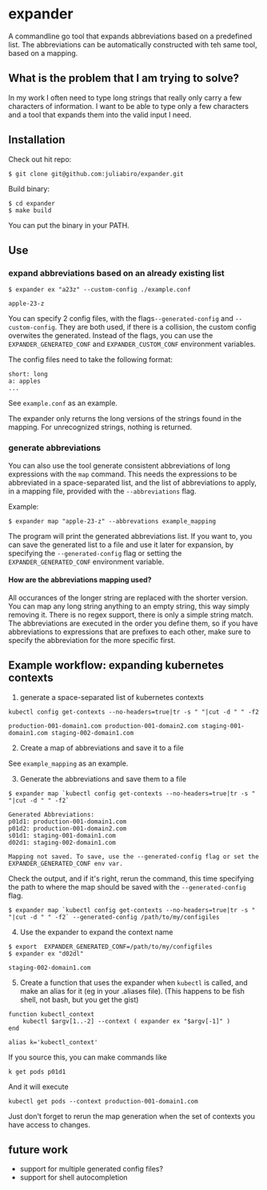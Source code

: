 # expander
A commandline go tool that expands abbreviations based on a predefined list. The abbreviations can be automatically constructed with teh same tool, based on a mapping. 

## What is the problem that I am trying to solve?

In my work I often need to type long strings that really only carry a few characters of information. I want to be able to type only a few characters and a tool that expands them into the valid input I need. 

## Installation

Check out hit repo:
```
$ git clone git@github.com:juliabiro/expander.git
```

Build binary:
```
$ cd expander
$ make build
```

You can put the binary in your PATH. 

## Use

### expand abbreviations based on an already existing list

```
$ expander ex "a23z" --custom-config ./example.conf

apple-23-z
```

You can specify 2 config files, with the flags`--generated-config` and `--custom-config`. They are both used, if there is a collision, the custom config overwites the generated. Instead of the flags, you can use the `EXPANDER_GENERATED_CONF` and `EXPANDER_CUSTOM_CONF` environment variables. 

The config files need to take the following format:
```
short: long
a: apples
...
```
See `example.conf` as an example.

The expander only returns the long versions of the strings found in the mapping. For unrecognized strings, nothing is returned. 

### generate abbreviations

You can also use the tool generate consistent abbreviations of long expressions with the `map` command. This needs the expressions to be abbreviated in a space-separated list, and the list of abbreviations to apply, in a mapping file, provided with the `--abbreviations` flag.

Example:
```
$ expander map "apple-23-z" --abbrevations example_mapping
```

The program will print the generated abbreviations list. If you want to, you can save the generated list to a file and use it later for expansion, by specifying the `--generated-config` flag or setting the `EXPANDER_GENERATED_CONF` environment variable. 


#### How are the abbreviations mapping used?

All occurances of the longer string are replaced with the shorter version. 
You can map any long string anything to an empty string, this way simply removing it. 
There is no regex support, there is only a simple string match. 
The abbreviations are executed in the order you define them, so if you have abbreviations to expressions that are prefixes to each other, make sure to specify the abbreviation for the more specific first. 

## Example workflow: expanding kubernetes contexts

1. generate a space-separated list of kubernetes contexts
```
kubectl config get-contexts --no-headers=true|tr -s " "|cut -d " " -f2
```
``` 
production-001-domain1.com production-001-domain2.com staging-001-domain1.com staging-002-domain1.com
```

2. Create a map of abbreviations and save it to a file

See `example_mapping` as an example. 

3. Generate the abbreviations and save them to a file
```
$ expander map `kubectl config get-contexts --no-headers=true|tr -s " "|cut -d " " -f2` 
```

```
Generated Abbreviations:
p01d1: production-001-domain1.com
p01d2: production-001-domain2.com
s01d1: staging-001-domain1.com
d02d1: staging-002-domain1.com

Mapping not saved. To save, use the --generated-config flag or set the EXPANDER_GENERATED_CONF env var.
```

Check the output, and if it's right, rerun the command, this time specifying the path to where the map should be saved with the `--generated-config` flag. 

```
$ expander map `kubectl config get-contexts --no-headers=true|tr -s " "|cut -d " " -f2` --generated-config /path/to/my/configiles 
```

4. Use the expander to expand the context name
```
$ export  EXPANDER_GENERATED_CONF=/path/to/my/configfiles 
$ expander ex "d02dl"

staging-002-domain1.com
```

5. Create a function that uses the expander when `kubectl` is called, and make an alias for it (eg in your .aliases file). 
(This happens to be fish shell, not bash, but you get the gist)

```
function kubectl_context
    kubectl $argv[1..-2] --context ( expander ex "$argv[-1]" )
end

alias k='kubectl_context'
```

If you source this, you can make commands like 
```
k get pods p01d1
```

And it will execute 
``` 
kubectl get pods --context production-001-domain1.com
```

Just don't forget to rerun the map generation when the set of contexts you have access to changes. 


## future work

- support for multiple generated config files?
- support for shell autocompletion
